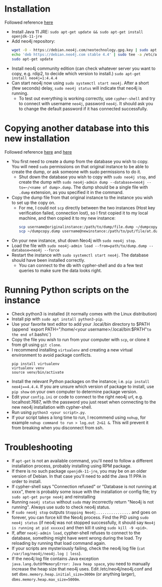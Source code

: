 # Installation
Followed reference [here](https://neo4j.com/docs/operations-manual/current/installation/linux/debian/)
- Install Java 11 JRE: `sudo apt-get update && sudo apt-get install openjdk-11-jre`
- Add neo4j repository:
  ```sh
  wget -O - https://debian.neo4j.com/neotechnology.gpg.key | sudo apt-key add -
  echo 'deb https://debian.neo4j.com stable 4.4' | sudo tee -a /etc/apt/sources.list.d/neo4j.list
  sudo apt-get update
  ```
 - Install neo4j community edition (can check whatever server you want to copy, e.g. rdip2, to decide which version to install.) `sudo apt-get install neo4j=1:4.4.4`
 - Can start neo4j now using `sudo systemctl start neo4j`. After a short (few seconds) delay, `sudo neo4j status` will indicate that neo4j is running.
   - To test out everything is working correctly, use `cypher-shell` and try to connect with username `neo4j`, password `neo4j`. It should ask you to change the default password if it has connected successfully. 

# Copying another database into this new installation
Followed reference [here](https://neo4j.com/docs/operations-manual/current/backup-restore/offline-backup/) and [here](https://neo4j.com/docs/operations-manual/current/backup-restore/restore-dump/)
- You first need to create a dump from the database you wish to copy. You will need `sudo` permissions on that original instance to be able to create the dump, or ask someone with sudo permissions to do it.
  - Shut down the database you wish to copy with `sudo neo4j stop`, and create the dump with `sudo neo4j-admin dump --database=neo4j --to=~/<name of dump>.dump`. The dump should be a single file with `.dump` extension, as you specified it in the command.
- Copy the dump file from that original instance to the instance you wish to set up the copy on.
  - For me, I could not `scp` directly between the two instances (Host key verification failed, connection lost), so I first copied it to my local machine, and then copied it to my new instance:
    ```sh
    scp username@originalinstance:/path/to/dump/file.dump ~/dumpcopy.dump
    scp ~/dumpcopy.dump username@newinstance:/path/to/put/file/at.dump
    ```
- On your new instance, shut down Neo4j with `sudo neo4j stop`.
- Load the file with `sudo neo4j-admin load --from=path/to/dump.dump --database=neo4j --force`
- Restart the instance with `sudo systemctl start neo4j`. The database should have been installed correctly.
  - You can connect to the db with cypher-shell and do a few test queries to make sure the data looks right.

# Running Python scripts on the instance
- Check python3 is installed (it normally comes with the Linux distribution)
- Install pip with `sudo apt install python3-pip`.
- Use your favorite text editor to add your .local/bin directory to $PATH (append `export PATH="/home/<your username>/.local/bin:$PATH"` to the end of `.bashrc`)
- Copy the file you wish to run from your computer with `scp`, or clone it from git using `git clone`.
- I recommend installing `virtualenv` and creating a new virtual environment to avoid package conflicts.
  ```
  pip install virtualenv
  virtualenv venv
  source venv/bin/activate
  ```
- Install the relevant Python packages on the instance; i.e. `pip install neo4j==4.4.4`. If you are unsure which version of package to install, use `pip show` on your own computer to determine package version.
- Edit your `config.ini` or code to connect to the right neo4j url, e.g. localhost:7687, with the password you just reset when connecting to the new neo4j installation with cypher-shell.
- Run using `python3 <your script>.py`.
- If your script takes a long time to run, I recommend using `nohup`, for example `nohup command to run > log.out 2>&1 &`. This will prevent it from breaking when you disconnect from ssh.

# Troubleshooting
- If `apt-get` is not an available command, you'll need to follow a different installation process, probably installing using RPM package.
- If there is no such package `openjdk-11-jre`, you may be on an older version of Debian. In that case you'll need to add the Java 11 PPA in order to install.
- If cypher-shell says "Connection refused" or "Database is not running at xxxx",  there is probably some issue with the installation or config file; try `sudo apt-get purge neo4j` and reinstalling
- Running `neo4j status` without `sudo` may incorrectly return "Neo4j is not running". Always use sudo to check neo4j status.
- If `sudo neo4j stop` outputs `Stopping Neo4j................` and goes on forever, you can force kill the Neo4j process. Find the PID using `sudo neo4j status` (if neo4j was not stopped successfully, it should say `Neo4j is running at pid xxxxxx`) and then kill it using `sudo kill -9 <pid>`.
- If, after `neo4j-admin load`, cypher-shell refuses to connect to the database, something might have went wrong during the load. Try reloading by running that load command again.
- If your scripts are mysteriously failing, check the neo4j log file (`cat /var/log/neo4j/neo4j.log | less`).
- If the neo4j log file contains Java exception `java.lang.OutOfMemoryError: Java heap space`, you need to manually increase the heap size that neo4j uses. Edit /etc/neo4j/neo4j.conf and set `dbms.memory.heap.initial_size=3000m` (or anything larger), `dbms.memory.heap.max_size=5000m`.
